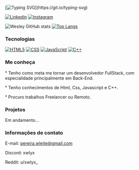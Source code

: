 [![Typing SVG](https://readme-typing-svg.herokuapp.com?font=Protest+Strike&pause=1000&color=491382&center=true&vCenter=true&width=435&lines=Hi%2C+Welcome+to+my+github!;%D0%97%D0%B4%D1%80%D0%B0%D0%B2%D1%81%D1%82%D0%B2%D1%83%D0%B9%D1%82%D0%B5%2C+%D0%B4%D0%BE%D0%B1%D1%80%D0%BE+%D0%BF%D0%BE%D0%B6%D0%B0%D0%BB%D0%BE%D0%B2%D0%B0%D1%82%D1%8C+%D0%BD%D0%B0+%D0%BC%D0%BE%D0%B9+github!;Ol%C3%A1%2C+seja+bem+vindo+ao+meu+Github!)](https://git.io/typing-svg)


[![Linkedin](https://img.shields.io/badge/LinkedIn-0077B5?style=for-the-badge&logo=linkedin&logoColor=white)](https://www.linkedin.com/in/wesley-leite-pereira-1a2757331)
[![Instagram](https://img.shields.io/badge/Instagram-E4405F?style=for-the-badge&logo=instagram&logoColor=white)](https://www.instagram.com/xwlyx_?igsh=MTQxcWY0ZWMwZmxjYw==)

![Wesley GitHub stats](https://github-readme-stats.vercel.app/api?username=xwlyxx&show_icons=true&theme=radical)
[![Top Langs](https://github-readme-stats.vercel.app/api/top-langs/?username=xwlyxx)](https://github.com/anuraghazra/github-readme-stats)

### Tecnologias
[![HTML5](https://img.shields.io/badge/HTML5-E34F26?style=for-the-badge&logo=html5&logoColor=white)](#)
[![CSS](https://img.shields.io/badge/CSS3-1572B6?style=for-the-badge&logo=css3&logoColor=white)](#)
[![JavaScript](https://img.shields.io/badge/JavaScript-323330?style=for-the-badge&logo=javascript&logoColor=F7DF1E)](#)
[![C++](https://img.shields.io/badge/C%2B%2B-00599C?style=for-the-badge&logo=c%2B%2B&logoColor=white)](#)

### Me conheça

° Tenho como meta me tornar um desenvolvedor FullStack, com especialidade principalmente em Back-End.

° Tenho conhecimentos de Html, Css, Javascript e C++.

° Procuro trabalhos Freelancer ou Remoto.

### Projetos

Em andamento...


### Informações de contato

E-mail: pereira.wleite@gmail.com

Discord: xwlyx

Reddit: u/xwlyx_
